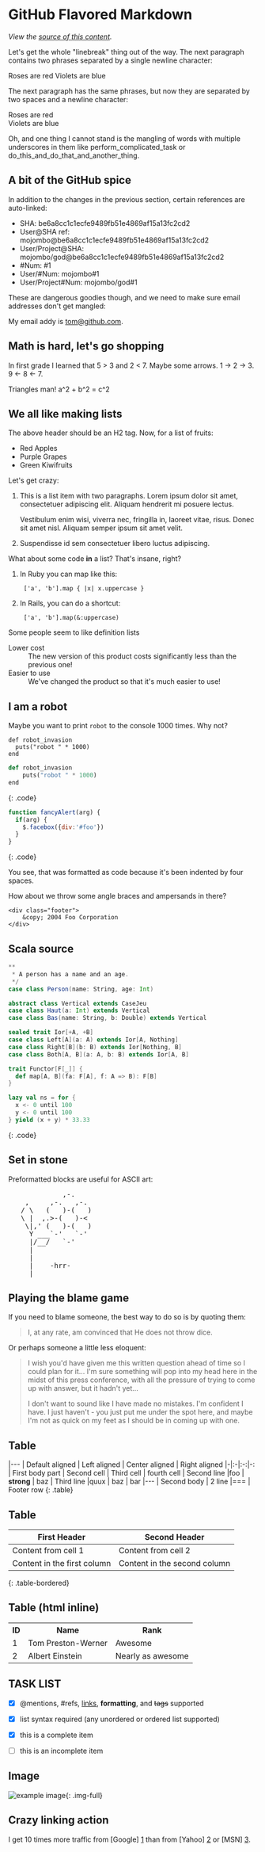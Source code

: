 GitHub Flavored Markdown
================================

*View the [source of this content](http://github.github.com/github-flavored-markdown/sample_content.html).*

Let's get the whole "linebreak" thing out of the way. The next paragraph contains two phrases separated by a single newline character:

Roses are red
Violets are blue

The next paragraph has the same phrases, but now they are separated by two spaces and a newline character:

Roses are red  
Violets are blue

Oh, and one thing I cannot stand is the mangling of words with multiple underscores in them like perform_complicated_task or do_this_and_do_that_and_another_thing.

A bit of the GitHub spice
-------------------------

In addition to the changes in the previous section, certain references are auto-linked:

* SHA: be6a8cc1c1ecfe9489fb51e4869af15a13fc2cd2
* User@SHA ref: mojombo@be6a8cc1c1ecfe9489fb51e4869af15a13fc2cd2
* User/Project@SHA: mojombo/god@be6a8cc1c1ecfe9489fb51e4869af15a13fc2cd2
* \#Num: #1
* User/#Num: mojombo#1
* User/Project#Num: mojombo/god#1

These are dangerous goodies though, and we need to make sure email addresses don't get mangled:

My email addy is tom@github.com.

Math is hard, let's go shopping
-------------------------------

In first grade I learned that 5 > 3 and 2 < 7. Maybe some arrows. 1 -> 2 -> 3. 9 <- 8 <- 7.

Triangles man! a^2 + b^2 = c^2

We all like making lists
------------------------

The above header should be an H2 tag. Now, for a list of fruits:

* Red Apples
* Purple Grapes
* Green Kiwifruits

Let's get crazy:

1.  This is a list item with two paragraphs. Lorem ipsum dolor
    sit amet, consectetuer adipiscing elit. Aliquam hendrerit
    mi posuere lectus.

    Vestibulum enim wisi, viverra nec, fringilla in, laoreet
    vitae, risus. Donec sit amet nisl. Aliquam semper ipsum
    sit amet velit.

2.  Suspendisse id sem consectetuer libero luctus adipiscing.

What about some code **in** a list? That's insane, right?

1. In Ruby you can map like this:

        ['a', 'b'].map { |x| x.uppercase }

2. In Rails, you can do a shortcut:

        ['a', 'b'].map(&:uppercase)

Some people seem to like definition lists

<dl>
  <dt>Lower cost</dt>
  <dd>The new version of this product costs significantly less than the previous one!</dd>
  <dt>Easier to use</dt>
  <dd>We've changed the product so that it's much easier to use!</dd>
</dl>

I am a robot
------------

Maybe you want to print `robot` to the console 1000 times. Why not?

    def robot_invasion
      puts("robot " * 1000)
    end
    
    
~~~python
def robot_invasion
    puts("robot " * 1000)
end
~~~
{: .code}

```javascript
function fancyAlert(arg) {
  if(arg) {
    $.facebox({div:'#foo'})
  }
}
```
{: .code}

You see, that was formatted as code because it's been indented by four spaces.

How about we throw some angle braces and ampersands in there?

    <div class="footer">
        &copy; 2004 Foo Corporation
    </div>
    
    
Scala source
------------

~~~scala
**
 * A person has a name and an age.
 */
case class Person(name: String, age: Int)

abstract class Vertical extends CaseJeu
case class Haut(a: Int) extends Vertical
case class Bas(name: String, b: Double) extends Vertical

sealed trait Ior[+A, +B]
case class Left[A](a: A) extends Ior[A, Nothing]
case class Right[B](b: B) extends Ior[Nothing, B]
case class Both[A, B](a: A, b: B) extends Ior[A, B]

trait Functor[F[_]] {
  def map[A, B](fa: F[A], f: A => B): F[B]
}

lazy val ns = for {
  x <- 0 until 100
  y <- 0 until 100
} yield (x + y) * 33.33


~~~
{: .code}

Set in stone
------------

Preformatted blocks are useful for ASCII art:

<pre>
             ,-. 
    ,     ,-.   ,-. 
   / \   (   )-(   ) 
   \ |  ,.>-(   )-< 
    \|,' (   )-(   ) 
     Y ___`-'   `-' 
     |/__/   `-' 
     | 
     | 
     |    -hrr- 
  ___|_____________ 
</pre>

Playing the blame game
----------------------

If you need to blame someone, the best way to do so is by quoting them:

> I, at any rate, am convinced that He does not throw dice.

Or perhaps someone a little less eloquent:

> I wish you'd have given me this written question ahead of time so I
> could plan for it... I'm sure something will pop into my head here in
> the midst of this press conference, with all the pressure of trying to
> come up with answer, but it hadn't yet...
>
> I don't want to sound like
> I have made no mistakes. I'm confident I have. I just haven't - you
> just put me under the spot here, and maybe I'm not as quick on my feet
> as I should be in coming up with one.

Table
--------------

|---
| Default aligned | Left aligned | Center aligned | Right aligned
|-|:-|:-:|-:
| First body part | Second cell | Third cell | fourth cell
| Second line |foo | **strong** | baz
| Third line |quux | baz | bar
|---
| Second body
| 2 line
|===
| Footer row
{: .table}

Table
--------------

First Header | Second Header
------------ | -------------
Content from cell 1 | Content from cell 2
Content in the first column | Content in the second column
{: .table-bordered}

Table (html inline)
-------------

<table>
  <tr>
    <th>ID</th><th>Name</th><th>Rank</th>
  </tr>
  <tr>
    <td>1</td><td>Tom Preston-Werner</td><td>Awesome</td>
  </tr>
  <tr>
    <td>2</td><td>Albert Einstein</td><td>Nearly as awesome</td>
  </tr>
</table>

TASK LIST
------------------------

- [x] @mentions, #refs, [links](), **formatting**, and <del>tags</del> supported
- [x] list syntax required (any unordered or ordered list supported)
- [x] this is a complete item
- [ ] this is an incomplete item


Image
------------------------------

![example image](/images/example-image.png "An exemplary image"){: .img-full}

Crazy linking action
--------------------

I get 10 times more traffic from [Google] [1] than from
[Yahoo] [2] or [MSN] [3].

[1]: http://google.com/        "Google"
[2]: http://search.yahoo.com/  "Yahoo Search"
[3]: http://search.msn.com/    "MSN Search"
